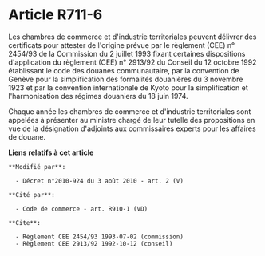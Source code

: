 # Article R711-6

Les chambres de commerce et d'industrie territoriales peuvent délivrer des certificats pour attester de l'origine prévue par
le règlement (CEE) n° 2454/93 de la Commission du 2 juillet 1993 fixant certaines dispositions d'application du règlement
(CEE) n° 2913/92 du Conseil du 12 octobre 1992 établissant le code des douanes communautaire, par la convention de Genève
pour la simplification des formalités douanières du 3 novembre 1923 et par la convention internationale de Kyoto pour la
simplification et l'harmonisation des régimes douaniers du 18 juin 1974.

Chaque année les chambres de commerce et d'industrie territoriales sont appelées à présenter au ministre chargé de leur
tutelle des propositions en vue de la désignation d'adjoints aux commissaires experts pour les affaires de douane.

**Liens relatifs à cet article**

	**Modifié par**:

	  - Décret n°2010-924 du 3 août 2010 - art. 2 (V)

	**Cité par**:

	  - Code de commerce - art. R910-1 (VD)

	**Cite**:

	  - Règlement CEE 2454/93 1993-07-02 (commission)
	  - Règlement CEE 2913/92 1992-10-12 (conseil)
